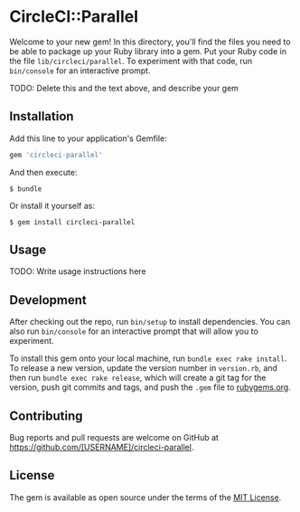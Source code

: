 # CircleCI::Parallel

Welcome to your new gem! In this directory, you'll find the files you need to be able to package up your Ruby library into a gem. Put your Ruby code in the file `lib/circleci/parallel`. To experiment with that code, run `bin/console` for an interactive prompt.

TODO: Delete this and the text above, and describe your gem

## Installation

Add this line to your application's Gemfile:

```ruby
gem 'circleci-parallel'
```

And then execute:

    $ bundle

Or install it yourself as:

    $ gem install circleci-parallel

## Usage

TODO: Write usage instructions here

## Development

After checking out the repo, run `bin/setup` to install dependencies. You can also run `bin/console` for an interactive prompt that will allow you to experiment.

To install this gem onto your local machine, run `bundle exec rake install`. To release a new version, update the version number in `version.rb`, and then run `bundle exec rake release`, which will create a git tag for the version, push git commits and tags, and push the `.gem` file to [rubygems.org](https://rubygems.org).

## Contributing

Bug reports and pull requests are welcome on GitHub at https://github.com/[USERNAME]/circleci-parallel.


## License

The gem is available as open source under the terms of the [MIT License](http://opensource.org/licenses/MIT).

